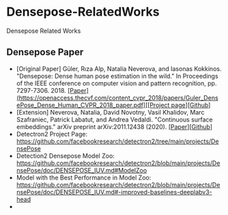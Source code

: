 # Densepose-RelatedWorks
Densepose Related Works

## Densepose Paper
- [Original Paper] Güler, Rıza Alp, Natalia Neverova, and Iasonas Kokkinos. "Densepose: Dense human pose estimation in the wild." In Proceedings of the IEEE conference on computer vision and pattern recognition, pp. 7297-7306. 2018. [[Paper](https://openaccess.thecvf.com/content_cvpr_2018/papers/Guler_DensePose_Dense_Human_CVPR_2018_paper.pdf][[Project page](http://densepose.org/)][[Github](https://github.com/facebookresearch/DensePose)]
- [Extension] Neverova, Natalia, David Novotny, Vasil Khalidov, Marc Szafraniec, Patrick Labatut, and Andrea Vedaldi. "Continuous surface embeddings." arXiv preprint arXiv:2011.12438 (2020). [[Paper](https://arxiv.org/abs/2011.12438)][[Github](https://github.com/facebookresearch/detectron2/blob/main/projects/DensePose/doc/DENSEPOSE_CSE.md)]
- Detectron2 Project Page: https://github.com/facebookresearch/detectron2/tree/main/projects/DensePose
- Detection2 Densepose Model Zoo: https://github.com/facebookresearch/detectron2/blob/main/projects/DensePose/doc/DENSEPOSE_IUV.md#ModelZoo
- Model with the Best Performance in Model Zoo: https://github.com/facebookresearch/detectron2/blob/main/projects/DensePose/doc/DENSEPOSE_IUV.md#-improved-baselines-deeplabv3-head
- 
